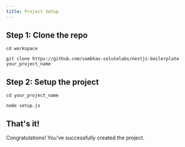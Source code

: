 ```yaml
---
title: Project Setup
---
```


## Step 1: Clone the repo

```shell
cd workspace

git clone https://github.com/sambhav-solutelabs/nestjs-boilerplate your_project_name
```

## Step 2: Setup the project

```shell
cd your_project_name

node setup.js
```

## That's it!

Congratulations! You've successfully created the project.
